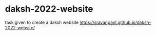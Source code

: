# daksh-2022-website
task given to create a daksh website
https://sravanpant.github.io/daksh-2022-website/

